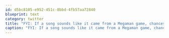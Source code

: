 ```yaml
---
id: d5bc8105-e952-451c-8bbd-4fb57aa72840
blueprint: text
category: twitter
title: "FYI: If a song sounds like it came from a Megaman game, chances are I'll like it"
caption: "FYI: If a song sounds like it came from a Megaman game, chances are I'll like it"
---
```

